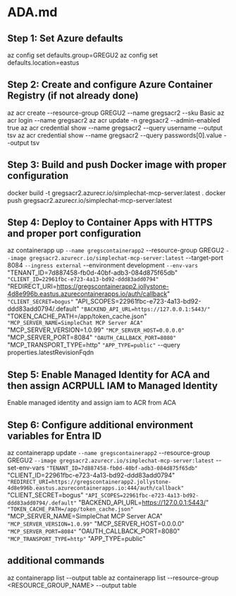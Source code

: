 # ADA.md

## Step 1: Set Azure defaults

az config set defaults.group=GREGU2
az config set defaults.location=eastus

## Step 2: Create and configure Azure Container Registry (if not already done)

az acr create --resource-group GREGU2 --name gregsacr2 --sku Basic
az acr login --name gregsacr2
az acr update -n gregsacr2 --admin-enabled true
az acr credential show --name gregsacr2 --query username --output tsv
az acr credential show --name gregsacr2 --query passwords[0].value --output tsv

## Step 3: Build and push Docker image with proper configuration

docker build -t gregsacr2.azurecr.io/simplechat-mcp-server:latest .
docker push gregsacr2.azurecr.io/simplechat-mcp-server:latest

## Step 4: Deploy to Container Apps with HTTPS and proper port configuration

az containerapp up `
--name gregscontainerapp2 `
--resource-group GREGU2 `
--image gregsacr2.azurecr.io/simplechat-mcp-server:latest `
--target-port 8084 `
--ingress external `
--environment development `
--env-vars `
    "TENANT_ID=7d887458-fb0d-40bf-adb3-084d875f65db" `
    "CLIENT_ID=22961fbc-e723-4a13-bd92-ddd83add0794" `
    "REDIRECT_URI=https://gregscontainerapp2.jollystone-4d8e996b.eastus.azurecontainerapps.io/auth/callback" `
    "CLIENT_SECRET=bogus" `
    "API_SCOPES=22961fbc-e723-4a13-bd92-ddd83add0794/.default" `
    "BACKEND_API_URL=https://127.0.0.1:5443/" `
    "TOKEN_CACHE_PATH=/app/token_cache.json" `
    "MCP_SERVER_NAME=SimpleChat MCP Server ACA" `
    "MCP_SERVER_VERSION=1.0.99" `
    "MCP_SERVER_HOST=0.0.0.0" `
    "MCP_SERVER_PORT=8084" `
    "OAUTH_CALLBACK_PORT=8080" `
    "MCP_TRANSPORT_TYPE=http" `
    "APP_TYPE=public" `
--query properties.latestRevisionFqdn

## Step 5: Enable Managed Identity for ACA and then assign ACRPULL IAM to Managed Identity

Enable managed identity and assign iam to ACR from ACA

## Step 6: Configure additional environment variables for Entra ID

az containerapp update `
    --name gregscontainerapp2 `
    --resource-group GREGU2 `
    --image gregsacr2.azurecr.io/simplechat-mcp-server:latest `
    --set-env-vars `
        "TENANT_ID=7d887458-fb0d-40bf-adb3-084d875f65db" `
        "CLIENT_ID=22961fbc-e723-4a13-bd92-ddd83add0794" `
        "REDIRECT_URI=https://gregscontainerapp2.jollystone-4d8e996b.eastus.azurecontainerapps.io:444/auth/callback" `
        "CLIENT_SECRET=bogus" `
        "API_SCOPES=22961fbc-e723-4a13-bd92-ddd83add0794/.default" `
        "BACKEND_API_URL=https://127.0.0.1:5443/" `
        "TOKEN_CACHE_PATH=/app/token_cache.json" `
        "MCP_SERVER_NAME=SimpleChat MCP Server ACA" `
        "MCP_SERVER_VERSION=1.0.99" `
        "MCP_SERVER_HOST=0.0.0.0" `
        "MCP_SERVER_PORT=8084" `
        "OAUTH_CALLBACK_PORT=8080" `
        "MCP_TRANSPORT_TYPE=http" `
        "APP_TYPE=public"

## additional commands

az containerapp list --output table
az containerapp list --resource-group <RESOURCE_GROUP_NAME> --output table
